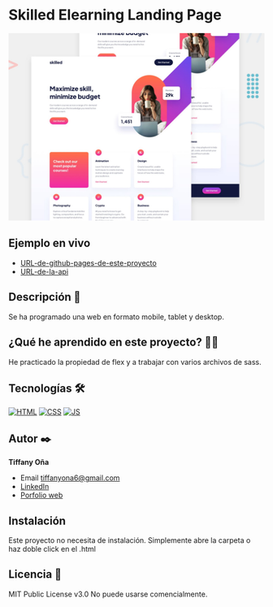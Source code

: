 # Skilled Elearning Landing Page

![Imagen del proyecto](https://raw.githubusercontent.com/tiffanyona6/skilled-elearning-landing-page/main/preview.jpg)

## Ejemplo en vivo

- [URL-de-github-pages-de-este-proyecto](https://tiffanyona6.github.io/social-links-profile/)
- [URL-de-la-api](URL-de-la-api)

## Descripción 📑

Se ha programado  una web en formato mobile, tablet y desktop.

## ¿Qué he aprendido en este proyecto? 🙇🏻

He practicado la propiedad de flex y a trabajar con varios archivos de sass.

## Tecnologías 🛠

<!-- Iconos sacados de: https://github.com/hendrasob/badges/blob/master/README.md y https://github.com/alexandresanlim/Badges4-README.md-Profile -->

[![HTML](https://img.shields.io/badge/HTML5-E34F26?style=for-the-badge&logo=html5&logoColor=white)](https://es.wikipedia.org/wiki/HTML5)
[![CSS](https://img.shields.io/badge/CSS3-1572B6?style=for-the-badge&logo=css3&logoColor=white)](https://es.wikipedia.org/wiki/CSS)
[![JS](https://img.shields.io/badge/JavaScript-F7DF1E?style=for-the-badge&logo=javascript&logoColor=black)](https://es.wikipedia.org/wiki/JavaScript)


## Autor ✒️

**Tiffany Oña**

- Email tiffanyona6@gmail.com
- [LinkedIn](https://www.linkedin.com/in/tu-url-de-linkedin/)
- [Porfolio web](https://tu-dominio.com/)

## Instalación

Este proyecto no necesita de instalación. Simplemente abre la carpeta o haz doble click en el .html

## Licencia 📄

MIT Public License v3.0
No puede usarse comencialmente.
